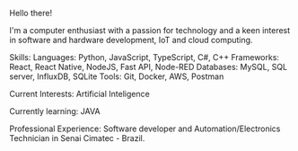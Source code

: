 Hello there!

I'm a computer enthusiast with a passion for technology and a keen interest in software and hardware development, IoT and cloud computing.

Skills:
  Languages: Python, JavaScript, TypeScript, C#, C++ 
  Frameworks: React, React Native, NodeJS, Fast API, Node-RED
  Databases: MySQL, SQL server, InfluxDB, SQLite
  Tools: Git, Docker, AWS, Postman
  
Current Interests: 
  Artificial Inteligence
  
Currently learning: 
  JAVA
  
Professional Experience:
  Software developer and Automation/Electronics Technician in Senai Cimatec - Brazil.
  
  <!--
**DavihDeAndrade/DavihDeAndrade** is a ✨ _special_ ✨ repository because its `README.md` (this file) appears on your GitHub profile.

Here are some ideas to get you started:
- 🔭 I’m currently working on ...
- 🌱 I’m currently learning ...
- 👯 I’m looking to collaborate on ...
- 🤔 I’m looking for help with ...
- 💬 Ask me about ...
- 📫 How to reach me: ...
- 😄 Pronouns: ...
- ⚡ Fun fact: ...
-->
